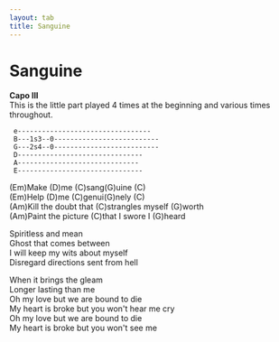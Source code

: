 ```yaml
---
layout: tab
title: Sanguine
---
```

# Sanguine

**Capo III**  
This is the little part played 4 times at the beginning and various
times throughout.

``` 
 e---------------------------------
 B---1s3--0--------------------------
 G---2s4--0--------------------------
 D-------------------------------
 A------------------------------
 E-------------------------------
```

  
(Em)Make (D)me (C)sang(G)uine (C)  
(Em)Help (D)me (C)genui(G)nely (C)  
(Am)Kill the doubt that (C)strangles myself (G)worth  
(Am)Paint the picture (C)that I swore I (G)heard  
  
Spiritless and mean  
Ghost that comes between  
I will keep my wits about myself  
Disregard directions sent from hell  
  
When it brings the gleam  
Longer lasting than me  
Oh my love but we are bound to die  
My heart is broke but you won't hear me cry  
Oh my love but we are bound to die  
My heart is broke but you won't see me

